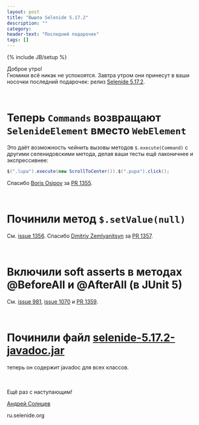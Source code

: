 ```yaml
---
layout: post
title: "Вышла Selenide 5.17.2"
description: ""
category:
header-text: "Последний подарочек"
tags: []
---
```

{% include JB/setup %}

Доброе утро!  
Гномики всё никак не успокоятся. Завтра утром они принесут в ваши носочки последний подарочек: 
релиз [Selenide 5.17.2](https://github.com/selenide/selenide/milestone/110?closed=1).  

<br>

# Теперь `Commands` возвращают `SelenideElement` вместо `WebElement`

Это даёт возможность _чейнить_ вызовы методов `$.execute(Command)` с другими селенидовскими метода, делая ваши тесты 
ещё лаконичнее и экспрессивнее:

```java
$(".lupa").execute(new ScrollToCenter()).$(".pupa").click();
```

Спасибо [Boris Osipov](https://github.com/BorisOsipov) за [PR 1355](https://github.com/selenide/selenide/pull/1355). 

<br/>


# Починили метод `$.setValue(null)`

См. [issue 1356](https://github.com/selenide/selenide/issues/1356).
Спасибо [Dmitriy Zemlyanitsyn](https://github.com/dzem) за [PR 1357](https://github.com/selenide/selenide/pull/1357).

<br/>

# Включили soft asserts в методах @BeforeAll и @AfterAll (в JUnit 5)

См. [issue 981](https://github.com/selenide/selenide/issues/981), 
[issue 1070](https://github.com/selenide/selenide/issues/1070) и
[PR 1359](https://github.com/selenide/selenide/pull/1359).

<br>

# Починили файл [selenide-5.17.2-javadoc.jar](https://search.maven.org/remotecontent?filepath=com/codeborne/selenide/5.17.2/selenide-5.17.2-javadoc.jar) 
  теперь он содержит javadoc для всех классов.   

<br>


<br>
Ещё раз с наступающим!
<br>

[Андрей Солнцев](http://asolntsev.github.io/)

ru.selenide.org
